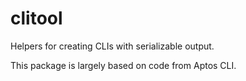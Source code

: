 # clitool

Helpers for creating CLIs with serializable output.

This package is largely based on code from Aptos CLI.
